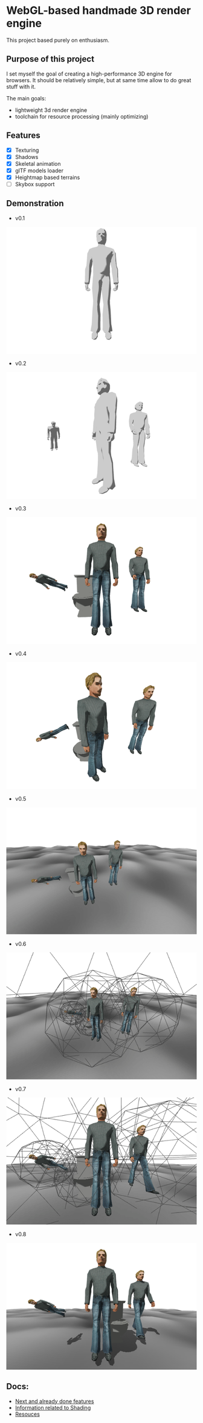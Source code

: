 # WebGL-based handmade 3D render engine

This project based purely on enthusiasm.

## Purpose of this project

I set myself the goal of creating a high-performance 3D engine for browsers.
It should be relatively simple, but at same time allow to do great stuff with it.

The main goals:

- lightweight 3d render engine
- toolchain for resource processing (mainly optimizing)

## Features

- [x] Texturing
- [x] Shadows
- [x] Skeletal animation
- [x] glTF models loader
- [x] Heightmap based terrains
- [ ] Skybox support

## Demonstration

- v0.1

![v0.1](./screenshots/v0.1_white.png)

- v0.2

![v0.2](./screenshots/v0.2_style.png)

- v0.3

![v0.3](./screenshots/v0.3.png)

- v0.4

![v0.4](./screenshots/v0.4.png)

- v0.5

![v0.5](./screenshots/v0.5.png)

- v0.6

![v0.6](./screenshots/v0.6.png)

- v0.7

![v0.7](./screenshots/v0.7.png)

- v0.8

![v0.8](./screenshots/v0.8.png)

## Docs:

- [Next and already done features](./TODO.md)
- [Information related to Shading](./SHADING.md)
- [Resouces](./RESOURCES.md)
